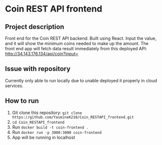 # Coin REST API frontend

## Project description
Front end for the Coin REST API backend. Built using React.
Input the value, and it will show the minimum coins needed to make up the amount.
The front end app will fetch data result immediately from this deployed API: http://34.143.176.134/api/coin?input=

## Issue with repository
Currently only able to run locally due to unable deployed it properly in cloud services.

## How to run
1. Git clone this repository: `git clone https://github.com/YasmineK210/Coin_RESTAPI_frontend.git`
2. `cd Coin_RESTAPI_frontend`
3. Run `docker build -t coin-frontend .`
4. Run `docker run -p 3000:3000 coin-frontend`
5. App will be running in localhost
